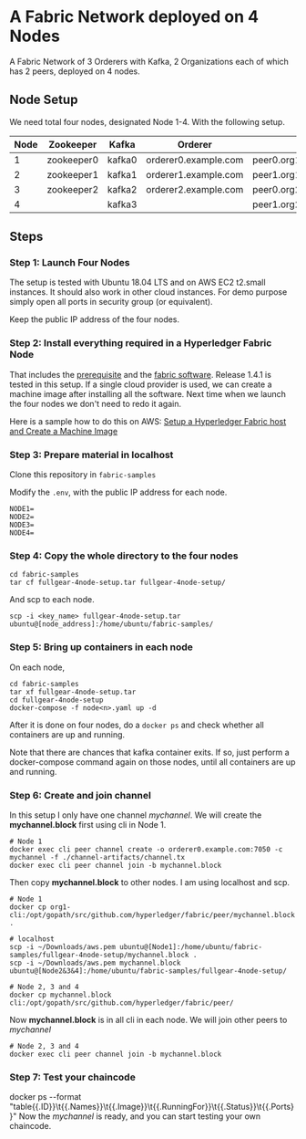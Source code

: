 # A Fabric Network deployed on 4 Nodes
A Fabric Network of 3 Orderers with Kafka, 2 Organizations each of which has 2 peers, deployed on 4 nodes.
## Node Setup
We need total four nodes, designated Node 1-4. With the following setup.

| Node | Zookeeper | Kafka | Orderer | Peer | CLI |
| --- | --- | --- | --- | --- | --- |
| 1 | zookeeper0 | kafka0 | orderer0.example.com | peer0.org1.example.com|cli |
| 2 | zookeeper1 | kafka1 | orderer1.example.com | peer1.org1.example.com|cli |
| 3 | zookeeper2 | kafka2 | orderer2.example.com | peer0.org2.example.com|cli |
| 4 | | kafka3 | | peer1.org2.example.com |cli|

## Steps

### Step 1: Launch Four Nodes
The setup is tested with Ubuntu 18.04 LTS and on AWS EC2 t2.small instances. It should also work in other cloud instances.
For demo purpose simply open all ports in security group (or equivalent).

Keep the public IP address of the four nodes.

### Step 2: Install everything required in a Hyperledger Fabric Node
That includes the [prerequisite](https://hyperledger-fabric.readthedocs.io/en/latest/prereqs.html) and the [fabric software](https://hyperledger-fabric.readthedocs.io/en/latest/install.html). Release 1.4.1 is tested in this setup. If a single cloud provider is used,
we can create a machine image after installing all the software. Next time when we launch the four nodes we don't need to redo it again.

Here is a sample how to do this on AWS: [Setup a Hyperledger Fabric host and Create a Machine Image](https://medium.com/@kctheservant/setup-a-hyperledger-fabric-host-and-create-a-machine-image-682859fd58ba)

### Step 3: Prepare material in localhost
Clone this repository in `fabric-samples`

Modify the `.env`, with the public IP address for each node.

```
NODE1=
NODE2=
NODE3=
NODE4=
```

### Step 4: Copy the whole directory to the four nodes
```
cd fabric-samples
tar cf fullgear-4node-setup.tar fullgear-4node-setup/
```
And scp to each node.
```
scp -i <key_name> fullgear-4node-setup.tar ubuntu@[node_address]:/home/ubuntu/fabric-samples/
```

### Step 5: Bring up containers in each node
On each node,
```
cd fabric-samples
tar xf fullgear-4node-setup.tar
cd fullgear-4node-setup
docker-compose -f node<n>.yaml up -d
```
After it is done on four nodes, do a `docker ps` and check whether all containers are up and running.

Note that there are chances that kafka container exits. If so, just perform a docker-compose command again on those nodes, until all containers are up and running.

### Step 6: Create and join channel
In this setup I only have one channel *mychannel*. We will create the **mychannel.block** first using cli in Node 1. 

```
# Node 1
docker exec cli peer channel create -o orderer0.example.com:7050 -c mychannel -f ./channel-artifacts/channel.tx
docker exec cli peer channel join -b mychannel.block
```
Then copy **mychannel.block** to other nodes. I am using localhost and scp.
```
# Node 1
docker cp org1-cli:/opt/gopath/src/github.com/hyperledger/fabric/peer/mychannel.block .

# localhost
scp -i ~/Downloads/aws.pem ubuntu@[Node1]:/home/ubuntu/fabric-samples/fullgear-4node-setup/mychannel.block .
scp -i ~/Downloads/aws.pem mychannel.block ubuntu@[Node2&3&4]:/home/ubuntu/fabric-samples/fullgear-4node-setup/

# Node 2, 3 and 4
docker cp mychannel.block cli:/opt/gopath/src/github.com/hyperledger/fabric/peer/
```

Now **mychannel.block** is in all cli in each node. We will join other peers to *mychannel*

```
# Node 2, 3 and 4
docker exec cli peer channel join -b mychannel.block
```

### Step 7: Test your chaincode
docker ps --format "table{{.ID}}\t{{.Names}}\t{{.Image}}\t{{.RunningFor}}\t{{.Status}}\t{{.Ports}}"
Now the *mychannel* is ready, and you can start testing your own chaincode.

